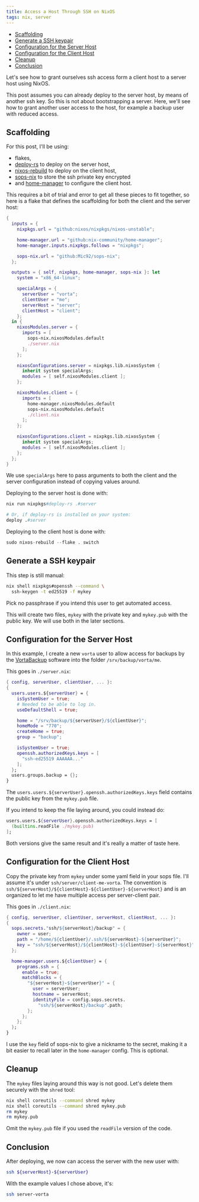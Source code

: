 ```yaml
---
title: Access a Host Through SSH on NixOS
tags: nix, server
---
```


<!--toc:start-->
- [Scaffolding](#scaffolding)
- [Generate a SSH keypair](#generate-a-ssh-keypair)
- [Configuration for the Server Host](#configuration-for-the-server-host)
- [Configuration for the Client Host](#configuration-for-the-client-host)
- [Cleanup](#cleanup)
- [Conclusion](#conclusion)
<!--toc:end-->

Let's see how to grant ourselves ssh access
form a client host to a server host using NixOS.

This post assumes you can already deploy to the server host,
by means of another ssh key.
So this is not about bootstrapping a server.
Here, we'll see how to grant another user access to the host,
for example a backup user with reduced access.

## Scaffolding

For this post, I'll be using:

- flakes,
- [deploy-rs][] to deploy on the server host,
- [nixos-rebuild][] to deploy on the client host,
- [sops-nix][] to store the ssh private key encrypted
- and [home-manager][] to configure the client host.

[deploy-rs]: https://github.com/serokell/deploy-rs
[nixos-rebuild]: https://nixos.org/manual/nixos/stable/#sec-changing-config
[sops-nix]: https://github.com/Mic92/sops-nix
[home-manager]: https://github.com/nix-community/home-manager

This requires a bit of trial and error to get all these pieces to fit together,
so here is a flake that defines the scaffolding
for both the client and the server host:

```nix
{
  inputs = {
    nixpkgs.url = "github:nixos/nixpkgs/nixos-unstable";

    home-manager.url = "github:nix-community/home-manager";
    home-manager.inputs.nixpkgs.follows = "nixpkgs";

    sops-nix.url = "github:Mic92/sops-nix";
  };

  outputs = { self, nixpkgs, home-manager, sops-nix }: let
    system = "x86_64-linux";

    specialArgs = {
      serverUser = "vorta";
      clientUser = "me";
      serverHost = "server";
      clientHost = "client";
    };
  in {
    nixosModules.server = {
      imports = [
        sops-nix.nixosModules.default
        ./server.nix
      ];
    };

    nixosConfigurations.server = nixpkgs.lib.nixosSystem {
      inherit system specialArgs;
      modules = [ self.nixosModules.client ];
    };

    nixosModules.client = {
      imports = [
        home-manager.nixosModules.default
        sops-nix.nixosModules.default
        ./client.nix
      ];
    };

    nixosConfigurations.client = nixpkgs.lib.nixosSystem {
      inherit system specialArgs;
      modules = [ self.nixosModules.client ];
    };
  };
}
```

We use `specialArgs` here to pass arguments
to both the client and the server configuration
instead of copying values around.

Deploying to the server host is done with:

```nix
nix run nixpkgs#deploy-rs .#server

# Or, if deploy-rs is installed on your system:
deploy .#server
```

Deploying to the client host is done with:

```nix
sudo nixos-rebuild --flake . switch
```

## Generate a SSH keypair

This step is still manual:

```bash
nix shell nixpkgs#openssh --command \
  ssh-keygen -t ed25519 -f mykey
```

Pick no passphrase if you intend this user to get automated access.

This will create two files,
`mykey` with the private key
and `mykey.pub` with the public key.
We will use both in the later sections.

## Configuration for the Server Host

In this example, I create a new `vorta` user
to allow access for backups by the [VortaBackup][] software
into the folder `/srv/backup/vorta/me`.

[VortaBackup]: https://vorta.borgbase.com/

This goes in `./server.nix`:

```nix
{ config, serverUser, clientUser, ... }:
{
  users.users.${serverUser} = {
    isSystemUser = true;
    # Needed to be able to log in.
    useDefaultShell = true;

    home = "/srv/backup/${serverUser}/${clientUser}";
    homeMode = "770";
    createHome = true;
    group = "backup";

    isSystemUser = true;
    openssh.authorizedKeys.keys = [
      "ssh-ed25519 AAAAAA..."
    ];
  };
  users.groups.backup = {};
}
```

The `users.users.${serverUser}.openssh.authorizedKeys.keys` field
contains the public key from the `mykey.pub` file.

If you intend to keep the file laying around, you could instead do:

```nix
users.users.${serverUser}.openssh.authorizedKeys.keys = [
  (builtins.readFile ./mykey.pub)
];
```

Both versions give the same result and it's really a matter of taste here.

## Configuration for the Client Host

Copy the private key from `mykey` under some yaml field in your sops file.
I'll assume it's under `ssh/server/client-me-vorta`.
The convention is `ssh/${serverHost}/${clientHost}-${clientUser}-${serverHost}`
and is an organized to let me have multiple access per server-client pair.

This goes in `./client.nix`:

```nix
{ config, serverUser, clientUser, serverHost, clientHost, ... }:
{
  sops.secrets."ssh/${serverHost}/backup" = {
    owner = user;
    path = "/home/${clientUser}/.ssh/${serverHost}-${serverUser}";
    key = "ssh/${serverHost}/${clientHost}-${clientUser}-${serverHost}";
  };

  home-manager.users.${clientUser} = {
    programs.ssh = {
      enable = true;
      matchBlocks = {
        "${serverHost}-${serverUser}" = {
          user = serverUser;
          hostname = serverHost;
          identityFile = config.sops.secrets.
            "ssh/${serverHost}/backup".path;
        };
      };
    };
  };
}
```

I use the `key` field of sops-nix to give a nickname to the secret,
making it a bit easier to recall later in the `home-manager` config.
This is optional.

## Cleanup

The `mykey` files laying around this way is not good.
Let's delete them securely with the `shred` tool:

```bash
nix shell coreutils --command shred mykey
nix shell coreutils --command shred mykey.pub
rm mykey
rm mykey.pub
```

Omit the `mykey.pub` file if you used the `readFile` version of the code.

## Conclusion

After deploying, we now can access the server with the new user with:

```bash
ssh ${serverHost}-${serverUser}
```

With the example values I chose above, it's:

```bash
ssh server-vorta
```
